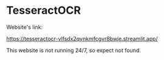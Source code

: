 # TesseractOCR

Website's link:

https://tesseractocr-vlfsdx2qynkmfcgvr8bwje.streamlit.app/

This website is not running 24/7, so expect not found.
